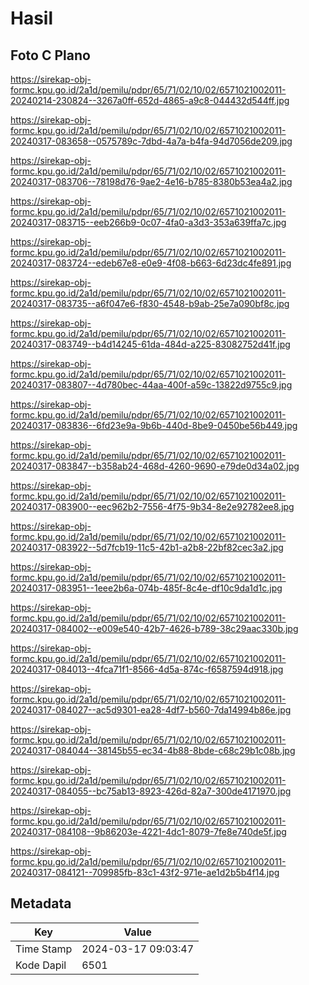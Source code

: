 # Hasil

## Foto C Plano

https://sirekap-obj-formc.kpu.go.id/2a1d/pemilu/pdpr/65/71/02/10/02/6571021002011-20240214-230824--3267a0ff-652d-4865-a9c8-044432d544ff.jpg

https://sirekap-obj-formc.kpu.go.id/2a1d/pemilu/pdpr/65/71/02/10/02/6571021002011-20240317-083658--0575789c-7dbd-4a7a-b4fa-94d7056de209.jpg

https://sirekap-obj-formc.kpu.go.id/2a1d/pemilu/pdpr/65/71/02/10/02/6571021002011-20240317-083706--78198d76-9ae2-4e16-b785-8380b53ea4a2.jpg

https://sirekap-obj-formc.kpu.go.id/2a1d/pemilu/pdpr/65/71/02/10/02/6571021002011-20240317-083715--eeb266b9-0c07-4fa0-a3d3-353a639ffa7c.jpg

https://sirekap-obj-formc.kpu.go.id/2a1d/pemilu/pdpr/65/71/02/10/02/6571021002011-20240317-083724--edeb67e8-e0e9-4f08-b663-6d23dc4fe891.jpg

https://sirekap-obj-formc.kpu.go.id/2a1d/pemilu/pdpr/65/71/02/10/02/6571021002011-20240317-083735--a6f047e6-f830-4548-b9ab-25e7a090bf8c.jpg

https://sirekap-obj-formc.kpu.go.id/2a1d/pemilu/pdpr/65/71/02/10/02/6571021002011-20240317-083749--b4d14245-61da-484d-a225-83082752d41f.jpg

https://sirekap-obj-formc.kpu.go.id/2a1d/pemilu/pdpr/65/71/02/10/02/6571021002011-20240317-083807--4d780bec-44aa-400f-a59c-13822d9755c9.jpg

https://sirekap-obj-formc.kpu.go.id/2a1d/pemilu/pdpr/65/71/02/10/02/6571021002011-20240317-083836--6fd23e9a-9b6b-440d-8be9-0450be56b449.jpg

https://sirekap-obj-formc.kpu.go.id/2a1d/pemilu/pdpr/65/71/02/10/02/6571021002011-20240317-083847--b358ab24-468d-4260-9690-e79de0d34a02.jpg

https://sirekap-obj-formc.kpu.go.id/2a1d/pemilu/pdpr/65/71/02/10/02/6571021002011-20240317-083900--eec962b2-7556-4f75-9b34-8e2e92782ee8.jpg

https://sirekap-obj-formc.kpu.go.id/2a1d/pemilu/pdpr/65/71/02/10/02/6571021002011-20240317-083922--5d7fcb19-11c5-42b1-a2b8-22bf82cec3a2.jpg

https://sirekap-obj-formc.kpu.go.id/2a1d/pemilu/pdpr/65/71/02/10/02/6571021002011-20240317-083951--1eee2b6a-074b-485f-8c4e-df10c9da1d1c.jpg

https://sirekap-obj-formc.kpu.go.id/2a1d/pemilu/pdpr/65/71/02/10/02/6571021002011-20240317-084002--e009e540-42b7-4626-b789-38c29aac330b.jpg

https://sirekap-obj-formc.kpu.go.id/2a1d/pemilu/pdpr/65/71/02/10/02/6571021002011-20240317-084013--4fca71f1-8566-4d5a-874c-f6587594d918.jpg

https://sirekap-obj-formc.kpu.go.id/2a1d/pemilu/pdpr/65/71/02/10/02/6571021002011-20240317-084027--ac5d9301-ea28-4df7-b560-7da14994b86e.jpg

https://sirekap-obj-formc.kpu.go.id/2a1d/pemilu/pdpr/65/71/02/10/02/6571021002011-20240317-084044--38145b55-ec34-4b88-8bde-c68c29b1c08b.jpg

https://sirekap-obj-formc.kpu.go.id/2a1d/pemilu/pdpr/65/71/02/10/02/6571021002011-20240317-084055--bc75ab13-8923-426d-82a7-300de4171970.jpg

https://sirekap-obj-formc.kpu.go.id/2a1d/pemilu/pdpr/65/71/02/10/02/6571021002011-20240317-084108--9b86203e-4221-4dc1-8079-7fe8e740de5f.jpg

https://sirekap-obj-formc.kpu.go.id/2a1d/pemilu/pdpr/65/71/02/10/02/6571021002011-20240317-084121--709985fb-83c1-43f2-971e-ae1d2b5b4f14.jpg


## Metadata

| Key        | Value               |
| ---------- | ------------------- |
| Time Stamp | 2024-03-17 09:03:47 |
| Kode Dapil | 6501                |



